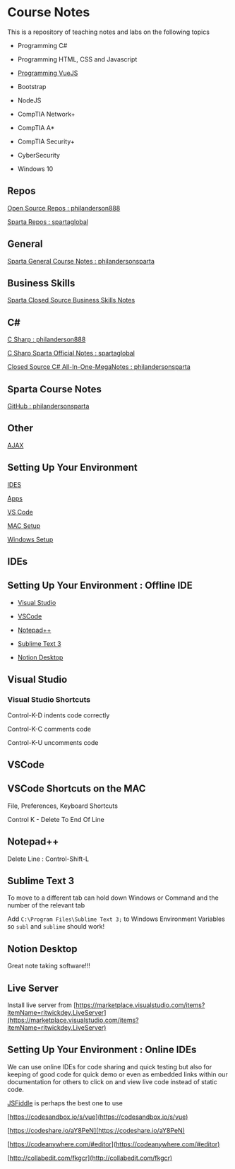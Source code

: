 # Course Notes

This is a repository of teaching notes and labs on the following topics 

* Programming C#

* Programming HTML, CSS and Javascript

* [Programming VueJS](https://github.com/philanderson888/vue#a-place-for-learning-vuejs)

* Bootstrap

* NodeJS

* CompTIA Network+

* CompTIA A*

* CompTIA Security+

* CyberSecurity

* Windows 10

## Repos

[Open Source Repos : philanderson888](https://github.com/philanderson888?tab=repositories)

[Sparta Repos : spartaglobal](https://github.com/spartaglobal)

## General

[Sparta General Course Notes : philandersonsparta](https://github.com/philandersonsparta/notes/blob/master/README.md)

## Business Skills

[Sparta Closed Source Business Skills Notes](https://github.com/philandersonsparta/notes/blob/master/Sparta-General-Course-Notes.md#week-1---business-skills)

## C# #

[C Sharp : philanderson888](https://github.com/philanderson888/c-sharp#c-net-visual-studio-vscore)

[C Sharp Sparta Official Notes : spartaglobal](https://github.com/spartaglobal/NewCSharpCurriculum/tree/dev)

[Closed Source C# All-In-One-MegaNotes : philandersonsparta](https://github.com/philandersonsparta/notes/blob/master/C-Sharp-All-In-One-Notes.md)

## Sparta Course Notes

[GitHub : philandersonsparta](https://github.com/philandersonsparta/notes/blob/master/GitHub.md)

## Other

[AJAX](AJAX.md)

## Setting Up Your Environment 

[IDES](#ides)

[Apps](#apps)

[VS Code](#vscode)

[MAC Setup](#mac-setup)

[Windows Setup](#windows-setup)

## IDEs

## Setting Up Your Environment : Offline IDE

* [Visual Studio](#visual-studio)

* [VSCode](#vscode)

* [Notepad++](#notepad)

* [Sublime Text 3](sublime-text-3)

* [Notion Desktop](#notion-desktop)

## Visual Studio

### Visual Studio Shortcuts

Control-K-D indents code correctly

Control-K-C comments code

Control-K-U uncomments code

## VSCode

## VSCode Shortcuts on the MAC

File, Preferences, Keyboard Shortcuts

Control K - Delete To End Of Line

## Notepad++

Delete Line : Control-Shift-L 

## Sublime Text 3

To move to a different tab can hold down Windows or Command and the number of the relevant tab

Add `C:\Program Files\Sublime Text 3;` to Windows Environment Variables so `subl` and `sublime` should work!

## Notion Desktop

Great note taking software!!!

## Live Server

Install live server from [https://marketplace.visualstudio.com/items?itemName=ritwickdey.LiveServer](https://marketplace.visualstudio.com/items?itemName=ritwickdey.LiveServer)

## Setting Up Your Environment : Online IDEs

We can use online IDEs for code sharing and quick testing but also for keeping of good code for quick demo or even as embedded links within our documentation for others to click on and view live code instead of static code.

[JSFiddle](https://jsfiddle.net/) is perhaps the best one to use

[https://codesandbox.io/s/vue](https://codesandbox.io/s/vue)

[https://codeshare.io/aY8PeN](https://codeshare.io/aY8PeN)

[https://codeanywhere.com/#editor](https://codeanywhere.com/#editor)

[http://collabedit.com/fkgcr](http://collabedit.com/fkgcr)

